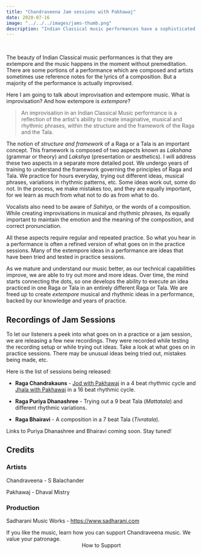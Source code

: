 ```yaml
---
title: "Chandraveena Jam sessions with Pakhawaj"
date: 2020-07-16
image: "../../../images/jams-thumb.png"
description: "Indian Classical music performances have a sophisticated melodic and rhythmic structure. Although there are some portions which are composed, a lot of the music is actually improvised. Yet an artist is able to create beautiful music, as these extempore creations are backed by years of training and understanding. Here is a glimpse into the behind-the-scenes work."
---
```

<you-tube videoid="pZKsxPmA_jc"></you-tube>
<br>

The beauty of Indian Classical music performances is that they are extempore and the music happens in the moment without premeditation. There are some portions of a performance which are composed and artists sometimes use reference notes for the lyrics of a composition. But a majority of the performance is actually improvised.

Here I am going to talk about improvisation and extempore music. What is improvisation? And how extempore is *extempore*?

> An improvisation in an Indian Classical Music performance is a reflection of the artist's ability to create imaginative, musical and rhythmic phrases, within the structure and the framework of the Raga and the Tala. 

The notion of *structure and framework* of a Raga or a Tala is an important concept. This framework is composed of two aspects known as *Lakshana* (grammar or theory) and *Lakshya* (presentation or aesthetics). I will address these two aspects in a separate more detailed post. We undergo years of training to understand the framework governing the principles of Raga and Tala. We practice for hours everyday, trying out different ideas, musical phrases, variations in rhythmic patterns, etc. Some ideas work out, some do not. In the process, we make mistakes too, and they are equally important, for we learn as much from what not to do as from what to do.

Vocalists also need to be aware of *Sahitya*, or the words of a composition. While creating improvisations in musical and rhythmic phrases, its equally important to maintain the emotion and the meaning of the composition, and correct pronunciation.

All these aspects require regular and repeated practice. So what you hear in a performance is often a refined version of what goes on in the practice sessions. Many of the extempore ideas in a performance are ideas that have been tried and tested in practice sessions. 

As we mature and understand our music better, as our technical capabilities improve, we are able to try out more and more ideas. Over time, the mind starts connecting the dots, so one develops the ability to execute an idea practiced in one Raga or Tala in an entirely different Raga or Tala. We are freed up to create *extempore* musical and rhythmic ideas in a performance, backed by our knowledge and years of practice.

## Recordings of Jam Sessions

To let our listeners a peek into what goes on in a practice or a jam session, we are releasing a few new recordings. They were recorded while testing the recording setup or while trying out ideas. Take a look at what goes on in practice sessions. There may be unusual ideas being tried out, mistakes being made, etc.

Here is the list of sessions being released:
* **Raga Chandrakauns** - [Jod with Pakhawaj](https://www.youtube.com/watch?v=pZKsxPmA_jc) in a 4 beat rhythmic cycle and [Jhala with Pakhawaj](https://www.youtube.com/watch?v=J4kmS42nAbU) in a 16 beat rhythmic cycle.

* **Raga Puriya Dhanashree** - Trying out a 9 beat Tala (*Mattatala*) and different rhythmic variations.

* **Raga Bhairavi** - A composition in a 7 beat Tala (*Tivratala*).

<notice-box>
Links to Puriya Dhanashree and Bhairavi coming soon. Stay tuned!
</notice-box>

## Credits
### Artists
Chandraveena - S Balachander

Pakhawaj - Dhaval Mistry

### Production
Sadharani Music Works - https://www.sadharani.com

<notice-box>
If you like the music, learn how you can support Chandraveena music. We value your patronage.
<div style="text-align:center">
<my-button to="/support/">How to Support</my-button>
</div>
</notice-box>
